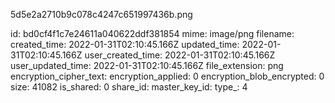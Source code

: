 5d5e2a2710b9c078c4247c651997436b.png

id: bd0cf4f1c7e24611a040622ddf381854
mime: image/png
filename: 
created_time: 2022-01-31T02:10:45.166Z
updated_time: 2022-01-31T02:10:45.166Z
user_created_time: 2022-01-31T02:10:45.166Z
user_updated_time: 2022-01-31T02:10:45.166Z
file_extension: png
encryption_cipher_text: 
encryption_applied: 0
encryption_blob_encrypted: 0
size: 41082
is_shared: 0
share_id: 
master_key_id: 
type_: 4